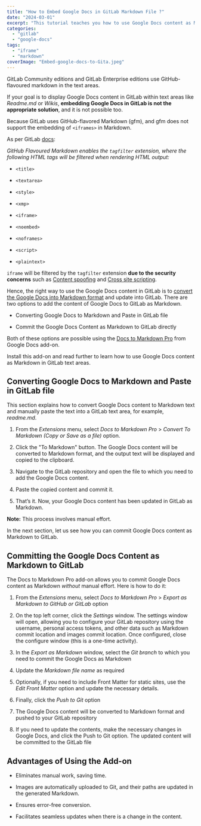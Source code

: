 ```yaml
---
title: "How to Embed Google Docs in GitLab Markdown File ?"
date: "2024-03-01"
excerpt: "This tutorial teaches you how to use Google Docs content as Markdown in GitLab instead of Embedding Google Docs in GitLab as iframe."
categories: 
  - "gitlab"
  - "google-docs"
tags: 
  - "iframe"
  - "markdown"
coverImage: "Embed-google-docs-to-Gita.jpeg"
---
```


GitLab Community editions and GitLab Enterprise editions use GitHub-flavoured markdown in the text areas.

If your goal is to display Google Docs content in GitLab within text areas like _Readme.md_ or _Wikis_, **embedding Google Docs in GitLab is not the appropriate solution**, and it is not possible too.

Because GitLab uses GitHub-flavored Markdown (gfm), and gfm does not support the embedding of `<iframes>` in Markdown.

As per GitLab [docs](https://github.github.com/gfm/#example-630:~:text=quot%3B%26gt%3B%3C/p%3E-,6.11Disallowed%20Raw%20HTML,-(extension)):

_GitHub Flavoured Markdown enables the `tagfilter` extension, where the following HTML tags will be filtered when rendering HTML output:_

- `<title>`

- `<textarea>`

- `<style>`

- `<xmp>`

- `<iframe>`

- `<noembed>`

- `<noframes>`

- `<script>`

- `<plaintext>`

`iframe` will be filtered by the `tagfilter` extension **due to the security concerns** such as [Content spoofing](https://owasp.org/www-community/attacks/Content_Spoofing) and [Cross site scripting](https://owasp.org/www-community/attacks/xss/).

Hence, the right way to use the Google Docs content in GitLab is to [convert the Google Docs into Markdown format](https://www.docstomarkdown.pro/) and update into GitLab. There are two options to add the content of Google Docs to GitLab as Markdown.

- Converting Google Docs to Markdown and Paste in GitLab file

- Commit the Google Docs Content as Markdown to GitLab directly

Both of these options are possible using the [Docs to Markdown Pro](https://workspace.google.com/marketplace/app/docs_to_markdown_pro) from Google Docs add-on.

Install this add-on and read further to learn how to use Google Docs content as Markdown in GitLab text areas.

## Converting Google Docs to Markdown and Paste in GitLab file

This section explains how to convert Google Docs content to Markdown text and manually paste the text into a GitLab text area, for example, _readme.md_.

1. From the _Extensions_ menu, select _Docs to Markdown Pro_ > _Convert To Markdown (Copy or Save as a file)_ option.

3. Click the "To Markdown" button. The Google Docs content will be converted to Markdown format, and the output text will be displayed and copied to the clipboard.

5. Navigate to the GitLab repository and open the file to which you need to add the Google Docs content.

7. Paste the copied content and commit it.

9. That’s it. Now, your Google Docs content has been updated in GitLab as Markdown.

**Note:** This process involves manual effort.

In the next section, let us see how you can commit Google Docs content as Markdown to GitLab.

## Committing the Google Docs Content as Markdown to GitLab 

The Docs to Markdown Pro add-on allows you to commit Google Docs content as Markdown _without_ manual effort. Here is how to do it:

1. From the _Extensions_ menu, select _Docs to Markdown Pro_ > _Export as Markdown to GitHub or GitLab_ option

3. On the top left corner, click the _Settings_ window. The settings window will open, allowing you to configure your GitLab repository using the username, personal access tokens, and other data such as Markdown commit location and images commit location. Once configured, close the configure window (this is a one-time activity).

5. In the _Export as Markdown_ window, select the _Git branch_ to which you need to commit the Google Docs as Markdown

7. Update the _Markdown file name_ as required

9. Optionally, if you need to include Front Matter for static sites, use the _Edit Front Matter_ option and update the necessary details.

11. Finally, click the _Push to Git_ option

13. The Google Docs content will be converted to Markdown format and pushed to your GitLab repository

15. If you need to update the contents, make the necessary changes in Google Docs, and click the Push to Git option. The updated content will be committed to the GitLab file

## Advantages of Using the Add-on

- Eliminates manual work, saving time.

- Images are automatically uploaded to Git, and their paths are updated in the generated Markdown.

- Ensures error-free conversion.

- Facilitates seamless updates when there is a change in the content.
